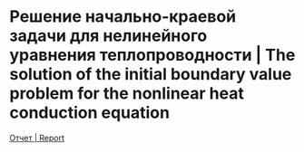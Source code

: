 # Решение начально-краевой задачи для нелинейного уравнения теплопроводности | The solution of the initial boundary value problem for the nonlinear heat conduction equation 
[Отчет | Report](Lab4.pdf)
